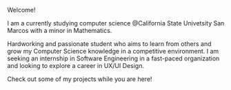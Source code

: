 Welcome! 

I am a currently studying computer science @California State Univetsity San Marcos with a minor in Mathematics.  

Hardworking and passionate student who aims to learn from others and grow my Computer Science knowledge in a competitive environment. 
I am seeking an internship in Software Engineering in a fast-paced organization and looking to explore a career in UX/UI Design.

Check out some of my projects while you are here!



